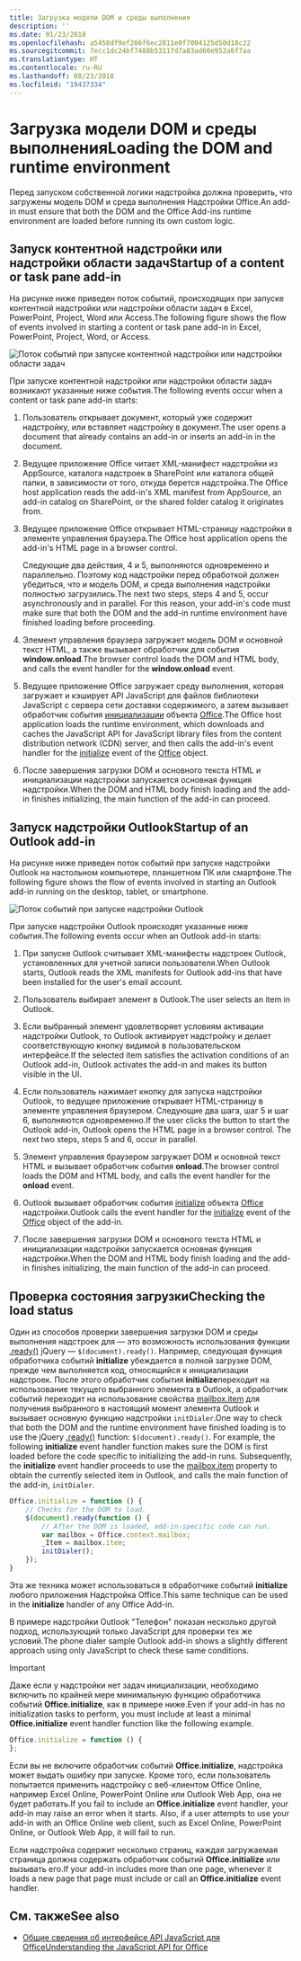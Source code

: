 ```yaml
---
title: Загрузка модели DOM и среды выполнения
description: ''
ms.date: 01/23/2018
ms.openlocfilehash: a5458df9ef266f6ec2811e0f7004125d50d18c22
ms.sourcegitcommit: 7ecc1dc24bf7488b53117d7a83ad60e952a6f7aa
ms.translationtype: HT
ms.contentlocale: ru-RU
ms.lasthandoff: 08/23/2018
ms.locfileid: "19437334"
---
```

# <a name="loading-the-dom-and-runtime-environment"></a><span data-ttu-id="b3abc-102">Загрузка модели DOM и среды выполнения</span><span class="sxs-lookup"><span data-stu-id="b3abc-102">Loading the DOM and runtime environment</span></span>



<span data-ttu-id="b3abc-103">Перед запуском собственной логики надстройка должна проверить, что загружены модель DOM и среда выполнения Надстройки Office.</span><span class="sxs-lookup"><span data-stu-id="b3abc-103">An add-in must ensure that both the DOM and the Office Add-ins runtime environment are loaded before running its own custom logic.</span></span> 

## <a name="startup-of-a-content-or-task-pane-add-in"></a><span data-ttu-id="b3abc-104">Запуск контентной надстройки или надстройки области задач</span><span class="sxs-lookup"><span data-stu-id="b3abc-104">Startup of a content or task pane add-in</span></span>

<span data-ttu-id="b3abc-105">На рисунке ниже приведен поток событий, происходящих при запуске контентной надстройки или надстройки области задач в Excel, PowerPoint, Project, Word или Access.</span><span class="sxs-lookup"><span data-stu-id="b3abc-105">The following figure shows the flow of events involved in starting a content or task pane add-in in Excel, PowerPoint, Project, Word, or Access.</span></span>

![Поток событий при запуске контентной надстройки или надстройки области задач](../images/office15-app-sdk-loading-dom-agave-runtime.png)

<span data-ttu-id="b3abc-107">При запуске контентной надстройки или надстройки области задач возникают указанные ниже события.</span><span class="sxs-lookup"><span data-stu-id="b3abc-107">The following events occur when a content or task pane add-in starts:</span></span> 



1. <span data-ttu-id="b3abc-108">Пользователь открывает документ, который уже содержит надстройку, или вставляет надстройку в документ.</span><span class="sxs-lookup"><span data-stu-id="b3abc-108">The user opens a document that already contains an add-in or inserts an add-in in the document.</span></span>
    
2. <span data-ttu-id="b3abc-109">Ведущее приложение Office читает XML-манифест надстройки из AppSource, каталога надстроек в SharePoint или каталога общей папки, в зависимости от того, откуда берется надстройка.</span><span class="sxs-lookup"><span data-stu-id="b3abc-109">The Office host application reads the add-in's XML manifest from AppSource, an add-in catalog on SharePoint, or the shared folder catalog it originates from.</span></span>
    
3. <span data-ttu-id="b3abc-110">Ведущее приложение Office открывает HTML-страницу надстройки в элементе управления браузера.</span><span class="sxs-lookup"><span data-stu-id="b3abc-110">The Office host application opens the add-in's HTML page in a browser control.</span></span>
    
    <span data-ttu-id="b3abc-p101">Следующие два действия, 4 и 5, выполняются одновременно и параллельно. Поэтому код надстройки перед обработкой должен убедиться, что и модель DOM, и среда выполнения надстройки полностью загрузились.</span><span class="sxs-lookup"><span data-stu-id="b3abc-p101">The next two steps, steps 4 and 5, occur asynchronously and in parallel. For this reason, your add-in's code must make sure that both the DOM and the add-in runtime environment have finished loading before proceeding.</span></span>
    
4. <span data-ttu-id="b3abc-113">Элемент управления браузера загружает модель DOM и основной текст HTML, а также вызывает обработчик для события  **window.onload**.</span><span class="sxs-lookup"><span data-stu-id="b3abc-113">The browser control loads the DOM and HTML body, and calls the event handler for the  **window.onload** event.</span></span>
    
5. <span data-ttu-id="b3abc-114">Ведущее приложение Office загружает среду выполнения, которая загружает и кэширует API JavaScript для файлов библиотеки JavaScript с сервера сети доставки содержимого, а затем вызывает обработчик события [инициализации](https://dev.office.com/reference/add-ins/shared/office.initialize) объекта [Office](https://dev.office.com/reference/add-ins/shared/office).</span><span class="sxs-lookup"><span data-stu-id="b3abc-114">The Office host application loads the runtime environment, which downloads and caches the JavaScript API for JavaScript library files from the content distribution network (CDN) server, and then calls the add-in's event handler for the [initialize](https://dev.office.com/reference/add-ins/shared/office.initialize) event of the [Office](https://dev.office.com/reference/add-ins/shared/office) object.</span></span>
    
6. <span data-ttu-id="b3abc-115">После завершения загрузки DOM и основного текста HTML и инициализации надстройки запускается основная функция надстройки.</span><span class="sxs-lookup"><span data-stu-id="b3abc-115">When the DOM and HTML body finish loading and the add-in finishes initializing, the main function of the add-in can proceed.</span></span>
    

## <a name="startup-of-an-outlook-add-in"></a><span data-ttu-id="b3abc-116">Запуск надстройки Outlook</span><span class="sxs-lookup"><span data-stu-id="b3abc-116">Startup of an Outlook add-in</span></span>



<span data-ttu-id="b3abc-117">На рисунке ниже приведен поток событий при запуске надстройки Outlook на настольном компьютере, планшетном ПК или смартфоне.</span><span class="sxs-lookup"><span data-stu-id="b3abc-117">The following figure shows the flow of events involved in starting an Outlook add-in running on the desktop, tablet, or smartphone.</span></span>

![Поток событий при запуске надстройки Outlook](../images/outlook15-loading-dom-agave-runtime.png)

<span data-ttu-id="b3abc-119">При запуске надстройки Outlook происходят указанные ниже события.</span><span class="sxs-lookup"><span data-stu-id="b3abc-119">The following events occur when an Outlook add-in starts:</span></span> 



1. <span data-ttu-id="b3abc-120">При запуске Outlook считывает XML-манифесты надстроек Outlook, установленных для учетной записи пользователя.</span><span class="sxs-lookup"><span data-stu-id="b3abc-120">When Outlook starts, Outlook reads the XML manifests for Outlook add-ins that have been installed for the user's email account.</span></span>
    
2. <span data-ttu-id="b3abc-121">Пользователь выбирает элемент в Outlook.</span><span class="sxs-lookup"><span data-stu-id="b3abc-121">The user selects an item in Outlook.</span></span>
    
3. <span data-ttu-id="b3abc-122">Если выбранный элемент удовлетворяет условиям активации надстройки Outlook, то Outlook активирует надстройку и делает соответствующую кнопку видимой в пользовательском интерфейсе.</span><span class="sxs-lookup"><span data-stu-id="b3abc-122">If the selected item satisfies the activation conditions of an Outlook add-in, Outlook activates the add-in and makes its button visible in the UI.</span></span>
    
4. <span data-ttu-id="b3abc-p102">Если пользователь нажимает кнопку для запуска надстройки Outlook, то ведущее приложение открывает HTML-страницу в элементе управления браузером. Следующие два шага, шаг 5 и шаг 6, выполняются одновременно.</span><span class="sxs-lookup"><span data-stu-id="b3abc-p102">If the user clicks the button to start the Outlook add-in, Outlook opens the HTML page in a browser control. The next two steps, steps 5 and 6, occur in parallel.</span></span>
    
5. <span data-ttu-id="b3abc-125">Элемент управления браузером загружает DOM и основной текст HTML и вызывает обработчик события  **onload**.</span><span class="sxs-lookup"><span data-stu-id="b3abc-125">The browser control loads the DOM and HTML body, and calls the event handler for the  **onload** event.</span></span>
    
6. <span data-ttu-id="b3abc-126">Outlook вызывает обработчик события [initialize](https://dev.office.com/reference/add-ins/shared/office.initialize) объекта [Office](https://dev.office.com/reference/add-ins/shared/office) надстройки.</span><span class="sxs-lookup"><span data-stu-id="b3abc-126">Outlook calls the event handler for the [initialize](https://dev.office.com/reference/add-ins/shared/office.initialize) event of the [Office](https://dev.office.com/reference/add-ins/shared/office) object of the add-in.</span></span>
    
7. <span data-ttu-id="b3abc-127">После завершения загрузки DOM и основного текста HTML и инициализации надстройки запускается основная функция надстройки.</span><span class="sxs-lookup"><span data-stu-id="b3abc-127">When the DOM and HTML body finish loading and the add-in finishes initializing, the main function of the add-in can proceed.</span></span>
    

## <a name="checking-the-load-status"></a><span data-ttu-id="b3abc-128">Проверка состояния загрузки</span><span class="sxs-lookup"><span data-stu-id="b3abc-128">Checking the load status</span></span>


<span data-ttu-id="b3abc-p103">Один из способов проверки завершения загрузки DOM и среды выполнения надстроек для — это возможность использования функции [.ready()](http://api.jquery.com/ready/) jQuery — `$(document).ready()`. Например, следующая функция обработчика событий  **initialize** убеждается в полной загрузке DOM, прежде чем выполняется код, относящийся к инициализации надстроек. После этого обработчик события **initialize**переходит на использование текущего выбранного элемента в Outlook, а обработчик событий переходит на использование свойства [mailbox.item](https://dev.office.com/reference/add-ins/outlook/Office.context.mailbox.item) для получения выбранного в настоящий момент элемента Outlook и вызывает основную функцию надстройки `initDialer`.</span><span class="sxs-lookup"><span data-stu-id="b3abc-p103">One way to check that both the DOM and the runtime environment have finished loading is to use the jQuery [.ready()](http://api.jquery.com/ready/) function: `$(document).ready()`. For example, the following  **initialize** event handler function makes sure the DOM is first loaded before the code specific to initializing the add-in runs. Subsequently, the **initialize** event handler proceeds to use the [mailbox.item](https://dev.office.com/reference/add-ins/outlook/Office.context.mailbox.item) property to obtain the currently selected item in Outlook, and calls the main function of the add-in, `initDialer`.</span></span>


```js
Office.initialize = function () {
    // Checks for the DOM to load.
    $(document).ready(function () {
        // After the DOM is loaded, add-in-specific code can run.
        var mailbox = Office.context.mailbox;
        _Item = mailbox.item;
        initDialer();
    });
}
```

<span data-ttu-id="b3abc-132">Эта же техника может использоваться в обработчике событий  **initialize** любого приложения Надстройка Office.</span><span class="sxs-lookup"><span data-stu-id="b3abc-132">This same technique can be used in the  **initialize** handler of any Office Add-in.</span></span>

<span data-ttu-id="b3abc-133">В примере надстройки Outlook "Телефон" показан несколько другой подход, использующий только JavaScript для проверки тех же условий.</span><span class="sxs-lookup"><span data-stu-id="b3abc-133">The phone dialer sample Outlook add-in shows a slightly different approach using only JavaScript to check these same conditions.</span></span> 

> [!IMPORTANT]
> <span data-ttu-id="b3abc-134">Даже если у надстройки нет задач инициализации, необходимо включить по крайней мере минимальную функцию обработчика событий **Office.initialize**, как в примере ниже.</span><span class="sxs-lookup"><span data-stu-id="b3abc-134">Even if your add-in has no initialization tasks to perform, you must include at least a minimal **Office.initialize** event handler function like the following example.</span></span>

```js
Office.initialize = function () {
};
```

<span data-ttu-id="b3abc-p104">Если вы не включите обработчик событий  **Office.initialize**, надстройка может выдать ошибку при запуске. Кроме того, если пользователь попытается применить надстройку с веб-клиентом Office Online, например Excel Online, PowerPoint Online или Outlook Web App, она не будет работать.</span><span class="sxs-lookup"><span data-stu-id="b3abc-p104">If you fail to include an  **Office.initialize** event handler, your add-in may raise an error when it starts. Also, if a user attempts to use your add-in with an Office Online web client, such as Excel Online, PowerPoint Online, or Outlook Web App, it will fail to run.</span></span>

<span data-ttu-id="b3abc-137">Если надстройка содержит несколько страниц, каждая загружаемая страница должна содержать обработчик событий  **Office.initialize** или вызывать его.</span><span class="sxs-lookup"><span data-stu-id="b3abc-137">If your add-in includes more than one page, whenever it loads a new page that page must include or call an  **Office.initialize** event handler.</span></span>


## <a name="see-also"></a><span data-ttu-id="b3abc-138">См. также</span><span class="sxs-lookup"><span data-stu-id="b3abc-138">See also</span></span>

- [<span data-ttu-id="b3abc-139">Общие сведения об интерфейсе API JavaScript для Office</span><span class="sxs-lookup"><span data-stu-id="b3abc-139">Understanding the JavaScript API for Office</span></span>](understanding-the-javascript-api-for-office.md)
    
